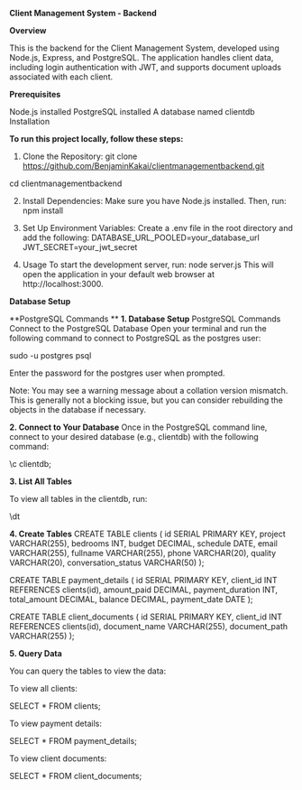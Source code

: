 **Client Management System - Backend**

**Overview**

This is the backend for the Client Management System, developed using Node.js, Express, and PostgreSQL. The application handles client data, including login authentication with JWT, and supports document uploads associated with each client.

**Prerequisites**

Node.js installed
PostgreSQL installed
A database named clientdb
Installation

**To run this project locally, follow these steps:**

1. Clone the Repository:
git clone https://github.com/BenjaminKakai/clientmanagementbackend.git

cd clientmanagementbackend

2. Install Dependencies: Make sure you have Node.js installed. Then, run:
   npm install

3. Set Up Environment Variables: Create a .env file in the root directory and add the following:
   DATABASE_URL_POOLED=your_database_url
   JWT_SECRET=your_jwt_secret
   
5. Usage
   To start the development server, run:
   node server.js
   This will open the application in your default web browser at http://localhost:3000.

**Database Setup**

**PostgreSQL Commands
**
**1. Database Setup**
PostgreSQL Commands
Connect to the PostgreSQL Database
Open your terminal and run the following command to connect to PostgreSQL as the postgres user:

sudo -u postgres psql

Enter the password for the postgres user when prompted.

Note: You may see a warning message about a collation version mismatch. This is generally not a blocking issue, but you can consider rebuilding the objects in the database if necessary.

**2. Connect to Your Database**
Once in the PostgreSQL command line, connect to your desired database (e.g., clientdb) with the following command:

\c clientdb;

**3. List All Tables**

To view all tables in the clientdb, run:

\dt

**4. Create Tables**
CREATE TABLE clients (
    id SERIAL PRIMARY KEY,
    project VARCHAR(255),
    bedrooms INT,
    budget DECIMAL,
    schedule DATE,
    email VARCHAR(255),
    fullname VARCHAR(255),
    phone VARCHAR(20),
    quality VARCHAR(20),
    conversation_status VARCHAR(50)
);

CREATE TABLE payment_details (
    id SERIAL PRIMARY KEY,
    client_id INT REFERENCES clients(id),
    amount_paid DECIMAL,
    payment_duration INT,
    total_amount DECIMAL,
    balance DECIMAL,
    payment_date DATE
);

CREATE TABLE client_documents (
    id SERIAL PRIMARY KEY,
    client_id INT REFERENCES clients(id),
    document_name VARCHAR(255),
    document_path VARCHAR(255)
);

**5. Query Data**

You can query the tables to view the data:

To view all clients:

SELECT * FROM clients;

To view payment details:

SELECT * FROM payment_details;

To view client documents:

SELECT * FROM client_documents;































